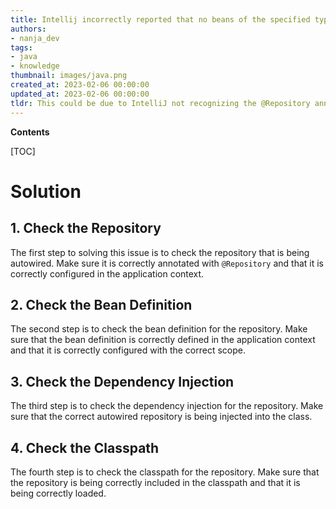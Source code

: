 ```yaml
---
title: Intellij incorrectly reported that no beans of the specified type were found for autowiring the repository
authors:
- nanja_dev
tags:
- java
- knowledge
thumbnail: images/java.png
created_at: 2023-02-06 00:00:00
updated_at: 2023-02-06 00:00:00
tldr: This could be due to IntelliJ not recognizing the @Repository annotation.
---
```


**Contents**

[TOC]

# Solution

## 1. Check the Repository

The first step to solving this issue is to check the repository that is being autowired. Make sure it is correctly annotated with `@Repository` and that it is correctly configured in the application context.

## 2. Check the Bean Definition

The second step is to check the bean definition for the repository. Make sure that the bean definition is correctly defined in the application context and that it is correctly configured with the correct scope.

## 3. Check the Dependency Injection

The third step is to check the dependency injection for the repository. Make sure that the correct autowired repository is being injected into the class.

## 4. Check the Classpath

The fourth step is to check the classpath for the repository. Make sure that the repository is being correctly included in the classpath and that it is being correctly loaded.
